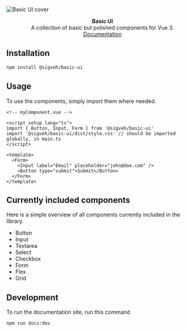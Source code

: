 ![Basic UI cover](https://repository-images.githubusercontent.com/510007369/befa6101-74d8-40cf-8b52-136837c901ab)

<div align="center"><strong>Basic UI</strong></div>
<div align="center">A collection of basic but polished components for Vue 3.</div>
<div align="center"><a href="https://basic-ui.sigveh.no/">Documentation</a></div>

## Installation

```bash
npm install @sigveh/basic-ui
```

## Usage

To use the components, simply import them where needed.

```vue
<!-- myComponent.vue -->

<script setup lang="ts">
import { Button, Input, Form } from '@sigveh/basic-ui'
import '@sigveh/basic-ui/dist/style.css' // should be imported globally, in main.ts
</script>

<template>
  <Form>
    <Input label="Email" placeholder="john@doe.com" />
    <Button type="submit">Submit</Button>
  </Form>
</template>
```

## Currently included components

Here is a simple overview of all components currently included in the library.

- Button
- Input
- Textarea
- Select
- Checkbox
- Form
- Flex
- Grid

## Development

To run the documentation site, run this command

```
npm run docs:dev
```
